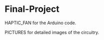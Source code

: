 # Final-Project

HAPTIC_FAN for the Arduino code.

PICTURES for detailed images of the circuitry. 

